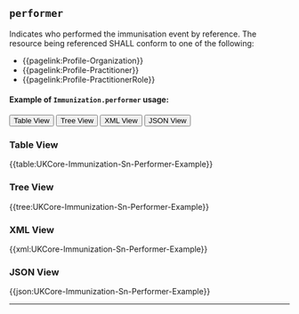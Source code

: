 ## `performer`
Indicates who performed the immunisation event by reference. The resource being referenced SHALL conform to one of the following: 
- {{pagelink:Profile-Organization}}
- {{pagelink:Profile-Practitioner}}
- {{pagelink:Profile-PractitionerRole}}

#### Example of `Immunization.performer` usage:
<div class="tab">
 <button class="tablinks active" onclick="openTab(event, 'Table View')">Table View</button>
  <button class="tablinks" onclick="openTab(event, 'Tree View')">Tree View</button>
  <button class="tablinks" onclick="openTab(event, 'XML View')">XML View</button>
  <button class="tablinks" onclick="openTab(event, 'JSON View')">JSON View</button>
</div>


<div id="Table View" class="tabcontent" style="display:block">
  <h3>Table View</h3>
{{table:UKCore-Immunization-Sn-Performer-Example}}
</div>

<div id="Tree View" class="tabcontent">
  <h3>Tree View</h3>
{{tree:UKCore-Immunization-Sn-Performer-Example}}
</div>

<div id="XML View" class="tabcontent">
  <h3>XML View</h3>
{{xml:UKCore-Immunization-Sn-Performer-Example}}
</div>

<div id="JSON View" class="tabcontent">
  <h3>JSON View</h3>
{{json:UKCore-Immunization-Sn-Performer-Example}}
</div>

---